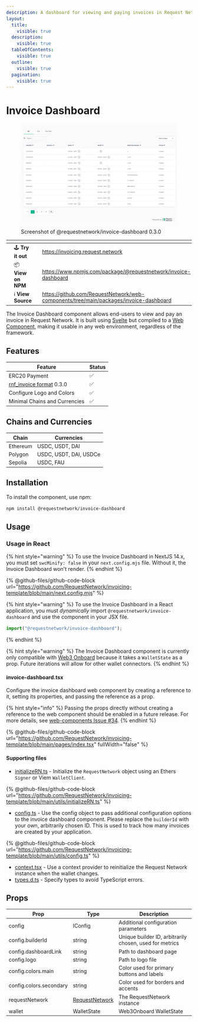 ```yaml
---
description: A dashboard for viewing and paying invoices in Request Network
layout:
  title:
    visible: true
  description:
    visible: true
  tableOfContents:
    visible: true
  outline:
    visible: true
  pagination:
    visible: true
---
```


# Invoice Dashboard

<div data-full-width="false">

<figure><img src="../../.gitbook/assets/image (1).png" alt=""><figcaption><p>Screenshot of @requestnetwork/invoice-dashboard 0.3.0</p></figcaption></figure>

</div>

<table data-view="cards" data-full-width="false"><thead><tr><th></th><th></th><th></th><th data-hidden data-card-target data-type="content-ref"></th></tr></thead><tbody><tr><td></td><td><span data-gb-custom-inline data-tag="emoji" data-code="1f579">🕹️</span> <strong>Try it out</strong> </td><td></td><td><a href="https://invoicing.request.network">https://invoicing.request.network</a></td></tr><tr><td></td><td><span data-gb-custom-inline data-tag="emoji" data-code="1f4e6">📦</span> <strong>View on NPM</strong></td><td></td><td><a href="https://www.npmjs.com/package/@requestnetwork/invoice-dashboard">https://www.npmjs.com/package/@requestnetwork/invoice-dashboard</a></td></tr><tr><td></td><td><span data-gb-custom-inline data-tag="emoji" data-code="2139">ℹ️</span> <strong>View Source</strong></td><td></td><td><a href="https://github.com/RequestNetwork/web-components/tree/main/packages/invoice-dashboard">https://github.com/RequestNetwork/web-components/tree/main/packages/invoice-dashboard</a></td></tr></tbody></table>

The Invoice Dashboard component allows end-users to view and pay an invoice in Request Network. It is built using [Svelte](https://svelte.dev/) but compiled to a [Web Component](https://developer.mozilla.org/en-US/docs/Web/API/Web\_components), making it usable in any web environment, regardless of the framework.

## Features

| Feature                                                                                                                                | Status |
| -------------------------------------------------------------------------------------------------------------------------------------- | ------ |
| ERC20 Payment                                                                                                                          | ✅      |
| [rnf\_invoice format](https://github.com/RequestNetwork/requestNetwork/tree/master/packages/data-format/src/format/rnf\_invoice) 0.3.0 | ✅      |
| Configure Logo and Colors                                                                                                              | ✅      |
| Minimal Chains and Currencies                                                                                                          | ✅      |

## Chains and Currencies

| Chain    | Currencies             |
| -------- | ---------------------- |
| Ethereum | USDC, USDT, DAI        |
| Polygon  | USDC, USDT, DAI, USDCe |
| Sepolia  | USDC, FAU              |

## Installation

To install the component, use npm:

```bash
npm install @requestnetwork/invoice-dashboard
```

## Usage

### Usage in React

{% hint style="warning" %}
To use the Invoice Dashboard in NextJS 14.x, you must set `swcMinify: false` in your `next.config.mjs` file. Without it, the Invoice Dashboard won't render.
{% endhint %}

{% @github-files/github-code-block url="https://github.com/RequestNetwork/invoicing-template/blob/main/next.config.mjs" %}

{% hint style="warning" %}
To use the Invoice Dashboard in a React application, you must _dynamically_ import `@requestnetwork/invoice-dashboard` and use the component in your JSX file.

```jsx
import("@requestnetwork/invoice-dashboard");
```
{% endhint %}

{% hint style="warning" %}
The Invoice Dashboard component is currently only compatible with [Web3 Onboard](https://onboard.blocknative.com/) because it takes a `WalletState` as a prop. Future iterations will allow for other wallet connectors.
{% endhint %}

#### **invoice-dashboard.tsx**

Configure the invoice dashboard web component by creating a reference to it, setting its properties, and passing the reference as a prop.&#x20;

{% hint style="info" %}
Passing the props directly without creating a reference to the web component should be enabled in a future release. For more details, see [web-components Issue #34](https://github.com/RequestNetwork/web-components/issues/34).
{% endhint %}

{% @github-files/github-code-block url="https://github.com/RequestNetwork/invoicing-template/blob/main/pages/index.tsx" fullWidth="false" %}

#### **Supporting files**

* [initializeRN.ts](https://github.com/RequestNetwork/invoicing-template/blob/main/utils/initializeRN.ts) - Initialize the `RequestNetwork` object using an Ethers `Signer` or Viem `WalletClient`.

{% @github-files/github-code-block url="https://github.com/RequestNetwork/invoicing-template/blob/main/utils/initializeRN.ts" %}

* [config.ts](https://github.com/RequestNetwork/invoicing-template/blob/main/utils/config.ts) - Use the config object to pass additional configuration options to the invoice dashboard component. Please replace the `builderId` with your own, arbitrarily chosen ID. This is used to track how many invoices are created by your application.

{% @github-files/github-code-block url="https://github.com/RequestNetwork/invoicing-template/blob/main/utils/config.ts" %}

* [context.tsx](https://github.com/RequestNetwork/invoicing-template/blob/main/utils/context.tsx) - Use a context provider to reinitialize the Request Network instance when the wallet changes.
* [types.d.ts](https://github.com/RequestNetwork/invoicing-template/blob/main/types.d.ts) - Specify types to avoid TypeScript errors.

## Props

| Prop                    | Type                                                                                              | Description                                             |
| ----------------------- | ------------------------------------------------------------------------------------------------- | ------------------------------------------------------- |
| config                  | IConfig                                                                                           | Additional configuration parameters                     |
| config.builderId        | string                                                                                            | Unique builder ID, arbitrarily chosen, used for metrics |
| config.dashboardLink    | string                                                                                            | Path to dashboard page                                  |
| config.logo             | string                                                                                            | Path to logo file                                       |
| config.colors.main      | string                                                                                            | Color used for primary buttons and labels               |
| config.colors.secondary | string                                                                                            | Color used for borders and accents                      |
| requestNetwork          | [RequestNetwork](../../learn-request-network/sdk-api-reference/request-client.js/requestnetwork/) | The RequestNetwork instance                             |
| wallet                  | WalletState                                                                                       | Web3Onboard WalletState                                 |

